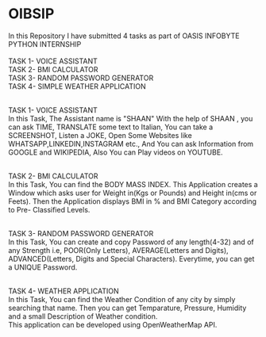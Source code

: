 # OIBSIP
In this Repository I have submitted 4 tasks as part of OASIS INFOBYTE PYTHON INTERNSHIP<br><br>
  TASK 1- VOICE ASSISTANT<br>
  TASK 2- BMI CALCULATOR<br>
  TASK 3- RANDOM PASSWORD GENERATOR<br>
  TASK 4- SIMPLE WEATHER APPLICATION<br><br>

TASK 1- VOICE ASSISTANT<br>
  In this Task, The Assistant name is "SHAAN"
  With the help of SHAAN , you can ask TIME, TRANSLATE some text to Italian, You can take a SCREENSHOT, Listen a JOKE, 
  Open Some Websites like WHATSAPP,LINKEDIN,INSTAGRAM etc., 
  And You can ask Information from GOOGLE and WIKIPEDIA, 
  Also You can Play videos on YOUTUBE.
<br><br>

TASK 2- BMI CALCULATOR<br>
  In this Task, You can find the BODY MASS INDEX.
  This Application creates a Window which asks user for Weight in(Kgs or Pounds) and Height in(cms or Feets). 
  Then the Application displays BMI in % and BMI Category according to Pre- Classified Levels.
<br><br>

TASK 3- RANDOM PASSWORD GENERATOR<br>
  In this Task, You can create and copy Password of any length(4-32) and of any Strength i.e,
  POOR(Only Letters), AVERAGE(Letters and Digits), ADVANCED(Letters, Digits and Special Characters).
  Everytime, you can get a UNIQUE Password.
<br><br>

TASK 4- WEATHER APPLICATION<br>
  In this Task, You can find the Weather Condition of any city by simply searching that name.
  Then you can get Temparature, Pressure, Humidity and a small Description of Weather condition.<br>
  This application can be developed using OpenWeatherMap API.
  

